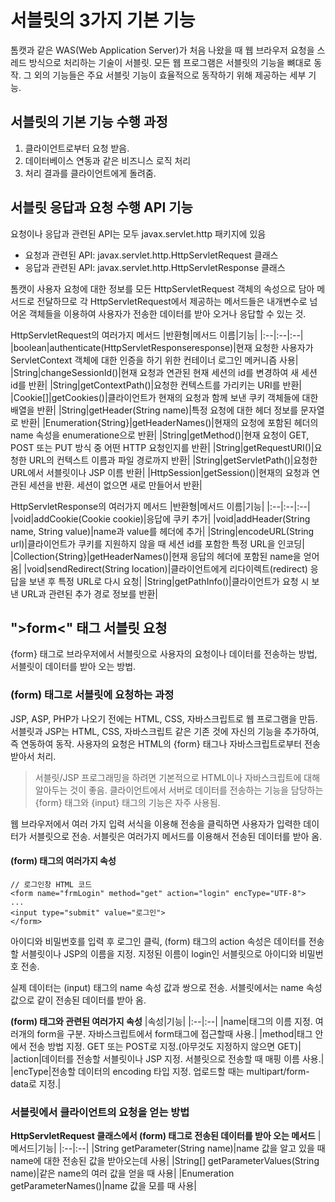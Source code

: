 # 서블릿의 3가지 기본 기능
톰캣과 같은 WAS(Web Application Server)가 처음 나왔을 때 웹 브라우저 요청을 스레드 방식으로 처리하는 기술이 서블릿. 모든 웹 프로그램은 서블릿의 기능을 뼈대로 동작. 그 외의 기능들은 주요 서블릿 기능이 효율적으로 동작하기 위해 제공하는 세부 기능.

## 서블릿의 기본 기능 수행 과정
1. 클라이언트로부터 요청 받음.
2. 데이터베이스 연동과 같은 비즈니스 로직 처리
3. 처리 결과를 클라이언트에게 돌려줌.

## 서블릿 응답과 요청 수행 API 기능
요청이나 응답과 관련된 API는 모두 javax.servlet.http 패키지에 있음
* 요청과 관련된 API: javax.servlet.http.HttpServletRequest 클래스
* 응답과 관련된 API: javax.servlet.http.HttpServletResponse 클래스

톰캣이 사용자 요청에 대한 정보를 모든 HttpServletRequest 객체의 속성으로 담아 메서드로 전달하므로 각 HttpServletRequest에서 제공하는 메서드들은 내개변수로 넘어온 객체들을 이용하여 사용자가 전송한 데이터를 받아 오거나 응답할 수 있는 것.

HttpServletRequest의 여러가지 메서드
|반환형|메서드 이름|기능|
|:--|:--|:--|
|boolean|authenticate(HttpServletResponseresponse)|현재 요청한 사용자가 ServletContext 객체에 대한 인증을 하기 위한 컨테이너 로그인 메커니즘 사용|
|String|changeSessionId()|현재 요청과 연관된 현재 세션의 id를 변경하여 새 세션 id를 반환|
|String|getContextPath()|요청한 컨텍스트를 가리키는 URI를 반환|
|Cookie[]|getCookies()|클라이언트가 현재의 요청과 함께 보낸 쿠키 객체들에 대한 배열을 반환|
|String|getHeader(String name)|특정 요청에 대한 헤더 정보를 문자열로 반환|
|Enumeration{String}|getHeaderNames()|현재의 요청에 포함된 헤더의 name 속성을 enumeratione으로 반환|
|String|getMethod()|현재 요청이 GET, POST 또는 PUT 방식 중 어떤 HTTP 요청인지를 반환|
|String|getRequestURI()|요청한 URL의 컨텍스트 이름과 파일 경로까지 반환|
|String|getServletPath()|요청한 URL에서 서블릿이나 JSP 이름 반환|
|HttpSession|getSession()|현재의 요청과 연관된 세션을 반환. 세션이 없으면 새로 만들어서 반환|


HttpServletResponse의 여러가지 메서드
|반환형|메서드 이름|기능|
|:--|:--|:--|
|void|addCookie(Cookie cookie)|응답에 쿠키 추가|
|void|addHeader(String name, String value)|name과 value를 헤더에 추가|
|String|encodeURL(String url)|클라이언트가 쿠키를 지원하지 않을 때 세션 id를 포함한 특정 URL을 인코딩|
|Collection{String}|getHeaderNames()|현재 응답의 헤더에 포함된 name을 얻어옴|
|void|sendRedirect(String location)|클라이언트에게 리다이렉트(redirect) 응답을 보낸 후 특정 URL로 다시 요청|
|String|getPathInfo()|클라이언트가 요청 시 보낸 URL과 관련된 추가 경로 정보를 반환|

## ">form<" 태그 서블릿 요청
{form} 태그로 브라우저에서 서블릿으로 사용자의 요청이나 데이터를 전송하는 방법, 서블릿이 데이터를 받아 오는 방법.

### (form) 태그로 서블릿에 요청하는 과정
JSP, ASP, PHP가 나오기 전에는 HTML, CSS, 자바스크립트로 웹 프로그램을 만듬. 서블릿과 JSP는 HTML, CSS, 자바스크립트 같은 기존 것에 자신의 기능을 추가하여, 즉 연동하여 동작. 사용자의 요청은 HTML의 {form} 태그나 자바스크립트로부터 전송 받아서 처리.
> 서블릿/JSP 프로그래밍을 하려면 기본적으로 HTML이나 자바스크립트에 대해 알아두는 것이 좋음. 클라이언트에서 서버로 데이터를 전송하는 기능을 담당하는 {form} 태그와 {input} 태그의 기능은 자주 사용됨.

웹 브라우저에서 여러 가지 입력 서식을 이용해 전송을 클릭하면 사용자가 입력한 데이터가 서블릿으로 전송. 서블릿은 여러가지 메서드를 이용해서 전송된 데이터를 받아 옴.

#### (form) 태그의 여러가지 속성
```
// 로그인창 HTML 코드
<form name="frmLogin" method="get" action="login" encType="UTF-8">
...
<input type="submit" value="로그인">
</form>
```

아이디와 비밀번호를 입력 후 로그인 클릭, (form) 태그의 action 속성은 데이터를 전송할 서블릿이나 JSP의 이름을 지정. 지정된 이름이 login인 서블릿으로 아이디와 비밀번호 전송.

실제 데이터는 (input) 태그의 name 속성 값과 쌍으로 전송. 서블릿에서는 name 속성 값으로 같이 전송된 데이터를 받아 옴.

**(form) 태그와 관련된 여러가지 속성**
|속성|기능|
|:--|:--|
|name|태그의 이름 지정. 여러개의 form을 구분. 자바스크립트에서 form태그에 접근할때 사용.|
|method|태그 안에서 전송 방법 지정. GET 또는 POST로 지정.(아무것도 지정하지 않으면 GET)|
|action|데이터를 전송할 서블릿이나 JSP 지정. 서블릿으로 전송할 때 매핑 이름 사용.|
|encType|전송할 데이터의 encoding 타입 지정. 업로드할 때는 multipart/form-data로 지정.|

### 서블릿에서 클라이언트의 요청을 얻는 방법
**HttpServletRequest 클래스에서 (form) 태그로 전송된 데이터를 받아 오는 메서드**
|메서드|기능|
|:--|:--|
|String getParameter(String name)|name 값을 알고 있을 때 name에 대한 전송된 값을 받아오는데 사용|
|String[] getParameterValues(String name)|같은 name의 여러 값을 얻을 때 사용|
|Enumeration getParameterNames()|name 값을 모를 때 사용|
